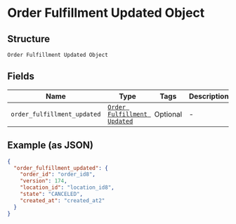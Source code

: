 
# Order Fulfillment Updated Object

## Structure

`Order Fulfillment Updated Object`

## Fields

| Name | Type | Tags | Description |
|  --- | --- | --- | --- |
| `order_fulfillment_updated` | [`Order Fulfillment Updated`](/doc/models/order-fulfillment-updated.md) | Optional | - |

## Example (as JSON)

```json
{
  "order_fulfillment_updated": {
    "order_id": "order_id8",
    "version": 174,
    "location_id": "location_id8",
    "state": "CANCELED",
    "created_at": "created_at2"
  }
}
```

